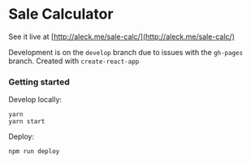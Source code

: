 # Sale Calculator

See it live at [http://aleck.me/sale-calc/](http://aleck.me/sale-calc/)

Development is on the `develop` branch due to issues with the `gh-pages` branch. Created with `create-react-app`

### Getting started

Develop locally:

```console
yarn
yarn start
```

Deploy:

```console
npm run deploy
```

